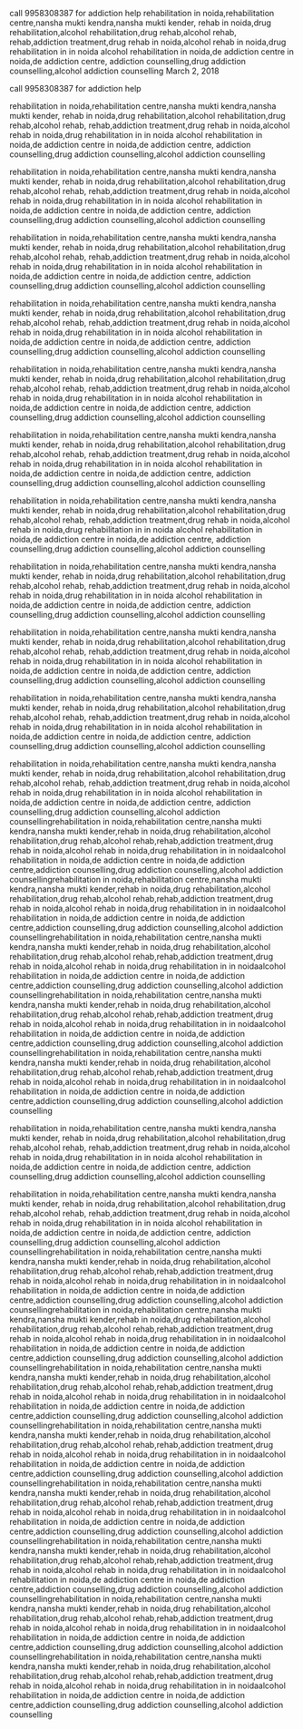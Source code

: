 call 9958308387 for addiction help rehabilitation in
noida,rehabilitation centre,nansha mukti kendra,nansha mukti kender,
rehab in noida,drug rehabilitation,alcohol rehabilitation,drug
rehab,alcohol rehab, rehab,addiction treatment,drug rehab in
noida,alcohol rehab in noida,drug rehabilitation in in noida alcohol
rehabilitation in noida,de addiction centre in noida,de addiction
centre, addiction counselling,drug addiction counselling,alcohol
addiction counselling March 2, 2018

call 9958308387 for addiction help

rehabilitation in noida,rehabilitation centre,nansha mukti kendra,nansha
mukti kender, rehab in noida,drug rehabilitation,alcohol
rehabilitation,drug rehab,alcohol rehab, rehab,addiction treatment,drug
rehab in noida,alcohol rehab in noida,drug rehabilitation in in noida
alcohol rehabilitation in noida,de addiction centre in noida,de
addiction centre, addiction counselling,drug addiction
counselling,alcohol addiction counselling

rehabilitation in noida,rehabilitation centre,nansha mukti kendra,nansha
mukti kender, rehab in noida,drug rehabilitation,alcohol
rehabilitation,drug rehab,alcohol rehab, rehab,addiction treatment,drug
rehab in noida,alcohol rehab in noida,drug rehabilitation in in noida
alcohol rehabilitation in noida,de addiction centre in noida,de
addiction centre, addiction counselling,drug addiction
counselling,alcohol addiction counselling

rehabilitation in noida,rehabilitation centre,nansha mukti kendra,nansha
mukti kender, rehab in noida,drug rehabilitation,alcohol
rehabilitation,drug rehab,alcohol rehab, rehab,addiction treatment,drug
rehab in noida,alcohol rehab in noida,drug rehabilitation in in noida
alcohol rehabilitation in noida,de addiction centre in noida,de
addiction centre, addiction counselling,drug addiction
counselling,alcohol addiction counselling

rehabilitation in noida,rehabilitation centre,nansha mukti kendra,nansha
mukti kender, rehab in noida,drug rehabilitation,alcohol
rehabilitation,drug rehab,alcohol rehab, rehab,addiction treatment,drug
rehab in noida,alcohol rehab in noida,drug rehabilitation in in noida
alcohol rehabilitation in noida,de addiction centre in noida,de
addiction centre, addiction counselling,drug addiction
counselling,alcohol addiction counselling

rehabilitation in noida,rehabilitation centre,nansha mukti kendra,nansha
mukti kender, rehab in noida,drug rehabilitation,alcohol
rehabilitation,drug rehab,alcohol rehab, rehab,addiction treatment,drug
rehab in noida,alcohol rehab in noida,drug rehabilitation in in noida
alcohol rehabilitation in noida,de addiction centre in noida,de
addiction centre, addiction counselling,drug addiction
counselling,alcohol addiction counselling

rehabilitation in noida,rehabilitation centre,nansha mukti kendra,nansha
mukti kender, rehab in noida,drug rehabilitation,alcohol
rehabilitation,drug rehab,alcohol rehab, rehab,addiction treatment,drug
rehab in noida,alcohol rehab in noida,drug rehabilitation in in noida
alcohol rehabilitation in noida,de addiction centre in noida,de
addiction centre, addiction counselling,drug addiction
counselling,alcohol addiction counselling

rehabilitation in noida,rehabilitation centre,nansha mukti kendra,nansha
mukti kender, rehab in noida,drug rehabilitation,alcohol
rehabilitation,drug rehab,alcohol rehab, rehab,addiction treatment,drug
rehab in noida,alcohol rehab in noida,drug rehabilitation in in noida
alcohol rehabilitation in noida,de addiction centre in noida,de
addiction centre, addiction counselling,drug addiction
counselling,alcohol addiction counselling

rehabilitation in noida,rehabilitation centre,nansha mukti kendra,nansha
mukti kender, rehab in noida,drug rehabilitation,alcohol
rehabilitation,drug rehab,alcohol rehab, rehab,addiction treatment,drug
rehab in noida,alcohol rehab in noida,drug rehabilitation in in noida
alcohol rehabilitation in noida,de addiction centre in noida,de
addiction centre, addiction counselling,drug addiction
counselling,alcohol addiction counselling

rehabilitation in noida,rehabilitation centre,nansha mukti kendra,nansha
mukti kender, rehab in noida,drug rehabilitation,alcohol
rehabilitation,drug rehab,alcohol rehab, rehab,addiction treatment,drug
rehab in noida,alcohol rehab in noida,drug rehabilitation in in noida
alcohol rehabilitation in noida,de addiction centre in noida,de
addiction centre, addiction counselling,drug addiction
counselling,alcohol addiction counselling

rehabilitation in noida,rehabilitation centre,nansha mukti kendra,nansha
mukti kender, rehab in noida,drug rehabilitation,alcohol
rehabilitation,drug rehab,alcohol rehab, rehab,addiction treatment,drug
rehab in noida,alcohol rehab in noida,drug rehabilitation in in noida
alcohol rehabilitation in noida,de addiction centre in noida,de
addiction centre, addiction counselling,drug addiction
counselling,alcohol addiction counselling

rehabilitation in noida,rehabilitation centre,nansha mukti kendra,nansha
mukti kender, rehab in noida,drug rehabilitation,alcohol
rehabilitation,drug rehab,alcohol rehab, rehab,addiction treatment,drug
rehab in noida,alcohol rehab in noida,drug rehabilitation in in noida
alcohol rehabilitation in noida,de addiction centre in noida,de
addiction centre, addiction counselling,drug addiction
counselling,alcohol addiction counsellingrehabilitation in
noida,rehabilitation centre,nansha mukti kendra,nansha mukti
kender,rehab in noida,drug rehabilitation,alcohol rehabilitation,drug
rehab,alcohol rehab,rehab,addiction treatment,drug rehab in
noida,alcohol rehab in noida,drug rehabilitation in in noidaalcohol
rehabilitation in noida,de addiction centre in noida,de addiction
centre,addiction counselling,drug addiction counselling,alcohol
addiction counsellingrehabilitation in noida,rehabilitation
centre,nansha mukti kendra,nansha mukti kender,rehab in noida,drug
rehabilitation,alcohol rehabilitation,drug rehab,alcohol
rehab,rehab,addiction treatment,drug rehab in noida,alcohol rehab in
noida,drug rehabilitation in in noidaalcohol rehabilitation in noida,de
addiction centre in noida,de addiction centre,addiction counselling,drug
addiction counselling,alcohol addiction counsellingrehabilitation in
noida,rehabilitation centre,nansha mukti kendra,nansha mukti
kender,rehab in noida,drug rehabilitation,alcohol rehabilitation,drug
rehab,alcohol rehab,rehab,addiction treatment,drug rehab in
noida,alcohol rehab in noida,drug rehabilitation in in noidaalcohol
rehabilitation in noida,de addiction centre in noida,de addiction
centre,addiction counselling,drug addiction counselling,alcohol
addiction counsellingrehabilitation in noida,rehabilitation
centre,nansha mukti kendra,nansha mukti kender,rehab in noida,drug
rehabilitation,alcohol rehabilitation,drug rehab,alcohol
rehab,rehab,addiction treatment,drug rehab in noida,alcohol rehab in
noida,drug rehabilitation in in noidaalcohol rehabilitation in noida,de
addiction centre in noida,de addiction centre,addiction counselling,drug
addiction counselling,alcohol addiction counsellingrehabilitation in
noida,rehabilitation centre,nansha mukti kendra,nansha mukti
kender,rehab in noida,drug rehabilitation,alcohol rehabilitation,drug
rehab,alcohol rehab,rehab,addiction treatment,drug rehab in
noida,alcohol rehab in noida,drug rehabilitation in in noidaalcohol
rehabilitation in noida,de addiction centre in noida,de addiction
centre,addiction counselling,drug addiction counselling,alcohol
addiction counselling

rehabilitation in noida,rehabilitation centre,nansha mukti kendra,nansha
mukti kender, rehab in noida,drug rehabilitation,alcohol
rehabilitation,drug rehab,alcohol rehab, rehab,addiction treatment,drug
rehab in noida,alcohol rehab in noida,drug rehabilitation in in noida
alcohol rehabilitation in noida,de addiction centre in noida,de
addiction centre, addiction counselling,drug addiction
counselling,alcohol addiction counselling

rehabilitation in noida,rehabilitation centre,nansha mukti kendra,nansha
mukti kender, rehab in noida,drug rehabilitation,alcohol
rehabilitation,drug rehab,alcohol rehab, rehab,addiction treatment,drug
rehab in noida,alcohol rehab in noida,drug rehabilitation in in noida
alcohol rehabilitation in noida,de addiction centre in noida,de
addiction centre, addiction counselling,drug addiction
counselling,alcohol addiction counsellingrehabilitation in
noida,rehabilitation centre,nansha mukti kendra,nansha mukti
kender,rehab in noida,drug rehabilitation,alcohol rehabilitation,drug
rehab,alcohol rehab,rehab,addiction treatment,drug rehab in
noida,alcohol rehab in noida,drug rehabilitation in in noidaalcohol
rehabilitation in noida,de addiction centre in noida,de addiction
centre,addiction counselling,drug addiction counselling,alcohol
addiction counsellingrehabilitation in noida,rehabilitation
centre,nansha mukti kendra,nansha mukti kender,rehab in noida,drug
rehabilitation,alcohol rehabilitation,drug rehab,alcohol
rehab,rehab,addiction treatment,drug rehab in noida,alcohol rehab in
noida,drug rehabilitation in in noidaalcohol rehabilitation in noida,de
addiction centre in noida,de addiction centre,addiction counselling,drug
addiction counselling,alcohol addiction counsellingrehabilitation in
noida,rehabilitation centre,nansha mukti kendra,nansha mukti
kender,rehab in noida,drug rehabilitation,alcohol rehabilitation,drug
rehab,alcohol rehab,rehab,addiction treatment,drug rehab in
noida,alcohol rehab in noida,drug rehabilitation in in noidaalcohol
rehabilitation in noida,de addiction centre in noida,de addiction
centre,addiction counselling,drug addiction counselling,alcohol
addiction counsellingrehabilitation in noida,rehabilitation
centre,nansha mukti kendra,nansha mukti kender,rehab in noida,drug
rehabilitation,alcohol rehabilitation,drug rehab,alcohol
rehab,rehab,addiction treatment,drug rehab in noida,alcohol rehab in
noida,drug rehabilitation in in noidaalcohol rehabilitation in noida,de
addiction centre in noida,de addiction centre,addiction counselling,drug
addiction counselling,alcohol addiction counsellingrehabilitation in
noida,rehabilitation centre,nansha mukti kendra,nansha mukti
kender,rehab in noida,drug rehabilitation,alcohol rehabilitation,drug
rehab,alcohol rehab,rehab,addiction treatment,drug rehab in
noida,alcohol rehab in noida,drug rehabilitation in in noidaalcohol
rehabilitation in noida,de addiction centre in noida,de addiction
centre,addiction counselling,drug addiction counselling,alcohol
addiction counsellingrehabilitation in noida,rehabilitation
centre,nansha mukti kendra,nansha mukti kender,rehab in noida,drug
rehabilitation,alcohol rehabilitation,drug rehab,alcohol
rehab,rehab,addiction treatment,drug rehab in noida,alcohol rehab in
noida,drug rehabilitation in in noidaalcohol rehabilitation in noida,de
addiction centre in noida,de addiction centre,addiction counselling,drug
addiction counselling,alcohol addiction counsellingrehabilitation in
noida,rehabilitation centre,nansha mukti kendra,nansha mukti
kender,rehab in noida,drug rehabilitation,alcohol rehabilitation,drug
rehab,alcohol rehab,rehab,addiction treatment,drug rehab in
noida,alcohol rehab in noida,drug rehabilitation in in noidaalcohol
rehabilitation in noida,de addiction centre in noida,de addiction
centre,addiction counselling,drug addiction counselling,alcohol
addiction counsellingrehabilitation in noida,rehabilitation
centre,nansha mukti kendra,nansha mukti kender,rehab in noida,drug
rehabilitation,alcohol rehabilitation,drug rehab,alcohol
rehab,rehab,addiction treatment,drug rehab in noida,alcohol rehab in
noida,drug rehabilitation in in noidaalcohol rehabilitation in noida,de
addiction centre in noida,de addiction centre,addiction counselling,drug
addiction counselling,alcohol addiction counselling
